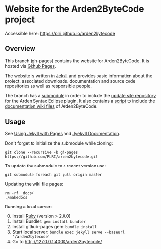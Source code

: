 Website for the Arden2ByteCode project
======================================
Accessible here: <https://plri.github.io/arden2bytecode>

Overview
--------
This branch (gh-pages) contains the website for Arden2ByteCode. It is hosted via [Github Pages](https://pages.github.com/).

The website is written in [Jekyll](https://github.com/jekyll/jekyll) and provides basic information about the project, associated downloads, documentation and source code repositories as well as responsible people.

The branch has a [submodule](https://git-scm.com/docs/git-submodule) in order to include the [update site repository](https://github.com/PLRI/ardensyntax-eclipse-plugin-update-site) for the Arden Syntax Eclipse plugin.
It also contains a [script](makedocs) to include the [documentation wiki files](https://github.com/PLRI/arden2bytecode/wiki) of Arden2ByteCode.

Usage
---------------
See [Using Jekyll with Pages](https://help.github.com/articles/using-jekyll-with-pages/#keeping-jekyll-up-to-date) and [Jyekyll Documentation](https://jekyllrb.com/docs/home/).

Don't forget to initialize the submodule while cloning:

    git clone --recursive -b gh-pages https://github.com/PLRI/arden2bytecode.git

To update the submodule to a recent version use:

    git submodule foreach git pull origin master

Updating the wiki file pages:

    rm -rf _docs/
    ./makedocs    

Running a local server:

0. Install [Ruby](https://www.ruby-lang.org/en/downloads/) (version > 2.0.0)
0. Install Bundler: `gem install bundler`
0. Install github-pages gem: `bundle install`
0. Start local server: `bundle exec jekyll serve --baseurl '/arden2bytecode'`
0. Go to <http://127.0.0.1:4000/arden2bytecode/>
